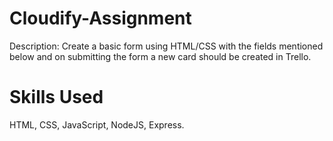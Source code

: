 # Cloudify-Assignment

Description: Create a basic form using HTML/CSS with the fields mentioned below and on submitting the form a new card should be created in Trello.

# Skills Used

HTML, CSS, JavaScript, NodeJS, Express.
